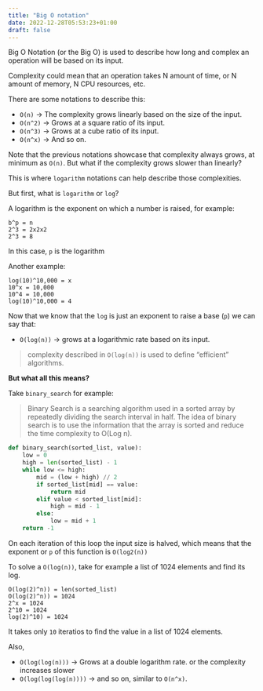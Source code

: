 ```yaml
---
title: "Big O notation"
date: 2022-12-28T05:53:23+01:00
draft: false
---
```


Big O Notation (or the Big O) is used to describe how long and complex an operation will be based on its input.

Complexity could mean that an operation takes N amount of time, or N amount of memory, N CPU resources, etc.

There are some notations to describe this:

* `O(n)` -> The complexity grows linearly based on the size of the input.
* `O(n^2)` -> Grows at a square ratio of its input.
* `O(n^3)` -> Grows at a cube ratio of its input.
* `O(n^x)` -> And so on.


Note that the previous notations showcase that complexity always grows, at minimum as `O(n)`. But what if the complexity grows slower than linearly?

This is where `logarithm` notations can help describe those complexities.

But first, what is `logarithm` or `log`?

A logarithm is the exponent on which a number is raised, for example:

```
b^p = n
2^3 = 2x2x2
2^3 = 8
```

In this case, `p` is the logarithm

Another example:

```
log(10)^10,000 = x
10^x = 10,000
10^4 = 10,000
log(10)^10,000 = 4
```

Now that we know that the `log` is just an exponent to raise a base (`p`) we can say that:

* `O(log(n))` -> grows at a logarithmic rate based on its input.

> complexity described in `O(log(n))` is used to define “efficient” algorithms.

**But what all this means?**

Take `binary_search` for example:

> Binary Search is a searching algorithm used in a sorted array by repeatedly dividing the search interval in half. The idea of binary search is to use the information that the array is sorted and reduce the time complexity to O(Log n).

```python
def binary_search(sorted_list, value):
    low = 0
    high = len(sorted_list) - 1
    while low <= high:
        mid = (low + high) // 2
        if sorted_list[mid] == value:
            return mid
        elif value < sorted_list[mid]:
            high = mid - 1
        else:
            low = mid + 1
    return -1
```

On each iteration of this loop the input size is halved, which means that the exponent or `p` of this function is `O(log2(n))`

To solve a `O(log(n))`, take for example a list of 1024 elements and find its log.

```
O(log(2)^n)) = len(sorted_list)
O(log(2)^n)) = 1024
2^x = 1024
2^10 = 1024
log(2)^10) = 1024
```

It takes only `10` iteratios to find the value in a list of 1024 elements.

Also,

* `O(log(log(n)))` -> Grows at a double logarithm rate. or the complexity increases slower
* `O(log(log(log(n))))` -> and so on, similar to `O(n^x)`.
